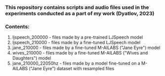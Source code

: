 ### This repository contains scripts and audio files used in the experiments conducted as a part of my work (Dyatlov, 2023)

### Contents:
1. ljspeech_200000 - files made by a pre-trained LJSpeech model
2. ljspeech_210000 - files made by a fine-tuned LJSpeech model
3. jane_210000 - files made by a fine-tuned M-AILABS ("Jane Eyre") model
4. wives_210000 - files made by a fine-tuned M-AILABS ("Wives and Daughters") model
5. jane_210000_22050hz - files made by a model fine-tuned on a M-AILABS ("Jane Eyre") dataset with resampled files
